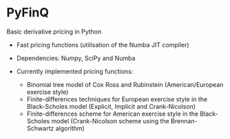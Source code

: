 # PyFinQ
Basic derivative pricing in Python
    
- Fast pricing functions (utilisation of the Numba JIT compiler)
- Dependencies: Numpy, SciPy and Numba
- Currently implemented pricing functions:
        
    - Binomial tree model of Cox Ross and Rubinstein (American/European exercise style)
    - Finite-differences techniques for European exercise style in the Black-Scholes model (Explicit, Implicit and Crank-Nicolson) 
    - Finite-differences scheme for American exercise style in the Black-Scholes model (Crank-Nicolson scheme using the Brennan-Schwartz algorithm)